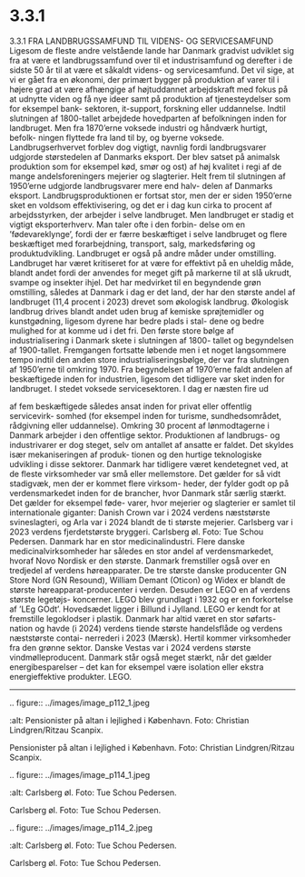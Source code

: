 # 3.3.1

3.3.1 
FRA LANDBRUGSSAMFUND TIL VIDENS- OG SERVICESAMFUND
Ligesom	de	fleste	andre	velstående	lande	har	Danmark	gradvist	udviklet	sig	fra	
at være et landbrugssamfund over til et industrisamfund og derefter i de sidste 
50 år til at være et såkaldt videns- og servicesamfund. Det vil sige, at vi er gået 
fra en økonomi, der primært bygger på produktion af varer til i højere grad at 
være afhængige af højtuddannet arbejdskraft med fokus på at udnytte viden 
og få nye ideer samt på produktion af tjenesteydelser som for eksempel bank-
sektoren, it-support, forskning eller uddannelse. 
Indtil slutningen af 1800-tallet arbejdede hovedparten af befolkningen inden for 
landbruget. Men fra 1870’erne voksede industri og håndværk hurtigt, befolk-
ningen	flyttede	fra	land	til	by,	og	byerne	voksede.	Landbrugserhvervet	forblev	
dog vigtigt, navnlig fordi landbrugsvarer udgjorde størstedelen af Danmarks 
eksport. Der blev satset på animalsk produktion som for eksempel kød, smør og 
ost) af høj kvalitet i regi af de mange andelsforeningers mejerier og slagterier. 
Helt frem til slutningen af 1950’erne udgjorde landbrugsvarer mere end halv-
delen af Danmarks eksport.
Landbrugsproduktionen er fortsat stor, men der er siden 1950’erne sket en 
voldsom	effektivisering,	og	det	er	i	dag	kun	cirka	to	procent	af	arbejdsstyrken,	
der arbejder i selve landbruget. 
Men landbruget er stadig et vigtigt eksporterhverv. Man taler ofte i den forbin-
delse om en ’fødevareklynge’, fordi der er færre beskæftiget i selve landbruget 
og	 flere	 beskæftiget	 med	 forarbejdning,	 transport,	 salg,	 markedsføring	 og	
produktudvikling. 
Landbruget er også på andre måder under omstilling. Landbruget har været 
kritiseret	for	at	være	for	effektivt	på	en	uheldig	måde,	blandt	andet	fordi	der	
anvendes for meget gift på markerne til at slå ukrudt, svampe og insekter ihjel. 
Det har medvirket til en begyndende grøn omstilling, således at Danmark i dag 
er det land, der har den største andel af landbruget (11,4 procent i 2023) drevet 
som økologisk landbrug. Økologisk landbrug drives blandt andet uden brug af 
kemiske sprøjtemidler og kunstgødning, ligesom dyrene har bedre plads i stal-
dene og bedre mulighed for at komme ud i det fri.
Den første store bølge af industrialisering i Danmark skete i slutningen af 1800-
tallet og begyndelsen af 1900-tallet. Fremgangen fortsatte løbende men i et 
noget langsommere tempo indtil den anden store industrialiseringsbølge, der 
var fra slutningen af 1950’erne til omkring 1970. Fra begyndelsen af 1970’erne 
faldt andelen af beskæftigede inden for industrien, ligesom det tidligere var sket 
inden	for	landbruget.	I	stedet	voksede	servicesektoren.	I	dag	er	næsten	fire	ud	
 
 af	fem	beskæftigede	således	ansat	inden	for	privat	eller	offentlig	servicevirk-
somhed (for eksempel inden for turisme, sundhedsområdet, rådgivning eller 
uddannelse). Omkring 30 procent af lønmodtagerne i Danmark arbejder i den 
offentlige	sektor.
Produktionen af landbrugs- og industrivarer er 
dog steget, selv om antallet af ansatte er faldet. 
Det skyldes især mekaniseringen af produk-
tionen og den hurtige teknologiske udvikling 
i disse sektorer. Danmark har tidligere været 
kendetegnet	ved,	at	de	fleste	virksomheder	var	
små eller mellemstore. Det gælder for så vidt 
stadigvæk,	men	der	er	kommet	flere	virksom-
heder, der fylder godt op på verdensmarkedet 
inden for de brancher, hvor Danmark står 
særlig stærkt. Det gælder for eksempel føde-
varer, hvor mejerier og slagterier er samlet 
til internationale giganter: Danish Crown var 
i 2024 verdens næststørste svineslagteri, og 
Arla var i 2024 blandt de ti største mejerier. 
Carlsberg var i 2023 verdens fjerdetstørste 
bryggeri. 
Carlsberg øl. Foto: Tue Schou Pedersen.
Danmark har en stor medicinalindustri. Flere danske medicinalvirksomheder 
har således en stor andel af verdensmarkedet, hvoraf Novo Nordisk er den 
største. 
Danmark fremstiller også over en tredjedel af verdens høreapparater. De tre 
største danske producenter GN Store Nord (GN Resound), William Demant 
(Oticon) og Widex er blandt de største høreapparat-producenter i verden.
Desuden er LEGO en af verdens største legetøjs-
koncerner. LEGO blev grundlagt i 1932 og er en 
forkortelse af ’LEg GOdt’. Hovedsædet ligger i 
Billund i Jylland. LEGO er kendt for at fremstille 
legoklodser i plastik.
Danmark har altid været en stor søfarts-
nation og havde (i 2024) verdens tiende største 
handelsflåde	 og	 verdens	 næststørste	 contai-
nerrederi i 2023 (Mærsk). 
Hertil kommer virksomheder fra den grønne 
sektor. Danske Vestas var i 2024 verdens største vindmølleproducent. Danmark 
står også meget stærkt, når det gælder energibesparelser – det kan for eksempel 
være	isolation	eller	ekstra	energieffektive	produkter.
LEGO.
 
 ---

<!-- Figures extracted from nearby pages -->

.. figure:: ../images/image_p112_1.jpeg

   :alt: Pensionister på altan i lejlighed i København.  Foto: Christian Lindgren/Ritzau Scanpix.

   Pensionister på altan i lejlighed i København.  Foto: Christian Lindgren/Ritzau Scanpix.

.. figure:: ../images/image_p114_1.jpeg

   :alt: Carlsberg øl. Foto: Tue Schou Pedersen.

   Carlsberg øl. Foto: Tue Schou Pedersen.

.. figure:: ../images/image_p114_2.jpeg

   :alt: Carlsberg øl. Foto: Tue Schou Pedersen.

   Carlsberg øl. Foto: Tue Schou Pedersen.
